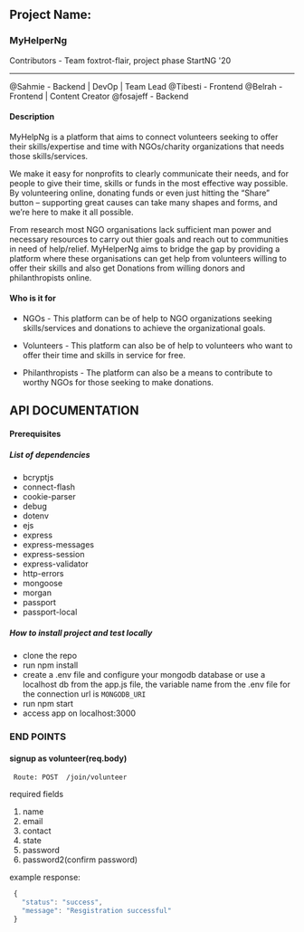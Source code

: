 ## Project Name:
 ### MyHelperNg

Contributors - Team foxtrot-flair, project phase StartNG '20
___

@Sahmie - Backend | DevOp | Team Lead
@Tibesti - Frontend
@Belrah - Frontend | Content Creator
@fosajeff - Backend

 #### Description

MyHelpNg is a platform that aims to connect volunteers seeking to offer their skills/expertise and time with NGOs/charity organizations that needs those skills/services. 

We make it easy for nonprofits to clearly communicate their needs, and for people to give their time, skills or funds in the most effective way possible. By volunteering online, donating funds or even just hitting the “Share” button – supporting great causes can take many shapes and forms, and we’re here to make it all possible.

From research most NGO organisations lack sufficient man power and necessary resources to carry out thier goals and reach out to communities in need of help/relief. MyHelperNg aims to bridge the gap by providing a platform where these organisations can get help from volunteers willing to offer their skills and also get Donations from willing donors and philanthropists online.

#### Who is it for

* NGOs - This platform can be of help to NGO organizations seeking skills/services and donations to achieve the organizational goals. 

* Volunteers - This platform can also be of help to volunteers who want to offer their time and skills in service for free.

* Philanthropists - The platform can also be a means to contribute to worthy NGOs for those seeking to make donations.


## API DOCUMENTATION

#### Prerequisites 

##### List of dependencies

* bcryptjs
* connect-flash
* cookie-parser
* debug
* dotenv
* ejs
* express
* express-messages
* express-session
* express-validator
* http-errors
* mongoose
* morgan
* passport
* passport-local


##### How to install project and test locally

* clone the repo
* run npm install
* create a .env file and configure your mongodb database or use a localhost db from the app.js file, the variable name from the .env file for the connection url is `MONGODB_URI`
*  run npm start
* access app on localhost:3000


### END POINTS 

#### signup as volunteer(req.body)

` Route: POST  /join/volunteer` 

required fields 

1. name
2. email
3. contact
4. state
5. password
6. password2(confirm password)

example response:
```javascript
 {
   "status": "success",
   "message": "Resgistration successful"
 }
```

